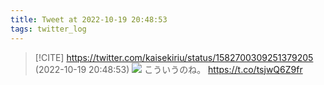 ```yaml
---
title: Tweet at 2022-10-19 20:48:53
tags: twitter_log
---
```


> [!CITE] https://twitter.com/kaisekiriu/status/1582700309251379205 (2022-10-19 20:48:53)
> ![](https://twitter.com/kaisekiriu/status/1582700309251379205)
> こういうのね。
> https://t.co/tsjwQ6Z9fr
